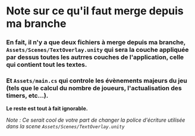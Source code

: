 # **Note sur ce qu'il faut merge depuis ma branche**

### En fait, il n'y a que deux fichiers à merge depuis ma branche, ```Assets/Scenes/TextOverlay.unity``` qui sera la couche appliquée par dessus toutes les autrres couches de l'application, celle qui contient tout les textes. 
### Et ```Assets/main.cs``` qui controle les évènements majeurs du jeu (tels que le calcul du nombre de joueurs, l'actualisation des timers, etc...).
**Le reste est tout à fait ignorable.**

*Note : Ce serait cool de votre part de changer la police d'écriture utilisée dans la scene ```Assets/Scenes/TextOverlay.unity```*
